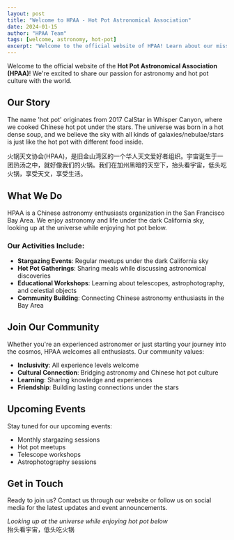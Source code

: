 ```yaml
---
layout: post
title: "Welcome to HPAA - Hot Pot Astronomical Association"
date: 2024-01-15
author: "HPAA Team"
tags: [welcome, astronomy, hot-pot]
excerpt: "Welcome to the official website of HPAA! Learn about our mission to bring together astronomy enthusiasts while enjoying the warmth of hot pot culture."
---
```


Welcome to the official website of the **Hot Pot Astronomical Association (HPAA)**! We're excited to share our passion for astronomy and hot pot culture with the world.

## Our Story

The name 'hot pot' originates from 2017 CalStar in Whisper Canyon, where we cooked Chinese hot pot under the stars. The universe was born in a hot dense soup, and we believe the sky with all kinds of galaxies/nebulae/stars is just like the hot pot with different food inside.

火锅天文协会(HPAA)，是旧金山湾区的一个华人天文爱好者组织。宇宙诞生于一团热汤之中，就好像我们的火锅。我们在加州黑暗的天空下，抬头看宇宙，低头吃火锅，享受天文，享受生活。

## What We Do

HPAA is a Chinese astronomy enthusiasts organization in the San Francisco Bay Area. We enjoy astronomy and life under the dark California sky, looking up at the universe while enjoying hot pot below.

### Our Activities Include:
- **Stargazing Events**: Regular meetups under the dark California sky
- **Hot Pot Gatherings**: Sharing meals while discussing astronomical discoveries
- **Educational Workshops**: Learning about telescopes, astrophotography, and celestial objects
- **Community Building**: Connecting Chinese astronomy enthusiasts in the Bay Area

## Join Our Community

Whether you're an experienced astronomer or just starting your journey into the cosmos, HPAA welcomes all enthusiasts. Our community values:
- **Inclusivity**: All experience levels welcome
- **Cultural Connection**: Bridging astronomy and Chinese hot pot culture
- **Learning**: Sharing knowledge and experiences
- **Friendship**: Building lasting connections under the stars

## Upcoming Events

Stay tuned for our upcoming events:
- Monthly stargazing sessions
- Hot pot meetups
- Telescope workshops
- Astrophotography sessions

## Get in Touch

Ready to join us? Contact us through our website or follow us on social media for the latest updates and event announcements.

*Looking up at the universe while enjoying hot pot below*  
抬头看宇宙，低头吃火锅 